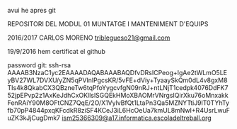 avui he apres git

REPOSITORI DEL MODUL 01
MUNTATGE I MANTENIMENT D'EQUIPS 

2016/2017
CARLOS MORENO
triblegueso21@gmail.com

19/9/2016
hem certificat el github

password git: ssh-rsa AAAAB3NzaC1yc2EAAAADAQABAAABAQDfvDRsICPeog+IgAe2tWLmO5LEyBV27WL7DVXU/yZN5qPVInlPgcsKR/5vFE+dViy+TyaaySkQm0dL4v8gxM8TIs4k8QkabCX3QBzneTw6tqPfoYygcvfgN09nRJ+ntLNjT1cedpk4076DdFK752jpEPvp2z1AxKeJdhCxOKllslSGQEkHMoXBAOMrVNrgsIQirXku76oMnxakkFenRAiY90M8OFtCNZ7QqE/2O/X1VylvBfQt1LtaPn3Qa5MZNYTtiJ9lT0TYhTyfb70pP4844pxqKFcdkR8ziSF4KCeJ3iL6HcOeUa7kmUL8mNwI+R4UsrLwuFuZK3kJjCugDmk7 ism25366309@a17.informatica.escoladeltreball.org
